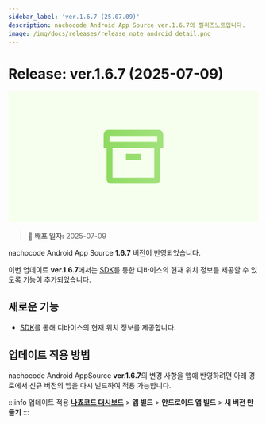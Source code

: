 ```yaml
---
sidebar_label: 'ver.1.6.7 (25.07.09)'
description: nachocode Android App Source ver.1.6.7의 릴리즈노트입니다.
image: /img/docs/releases/release_note_android_detail.png
---
```


# Release: ver.1.6.7 (2025-07-09)

![android_detail](/img/docs/releases/release_note_android_detail.png)

> 🔔 **배포 일자:** 2025-07-09

nachocode Android App Source **1.6.7** 버전이 반영되었습니다.

이번 업데이트 **ver.1.6.7**에서는 [SDK](../../sdk/release-v-1-6-2)를 통한 디바이스의 현재 위치 정보를 제공할 수 있도록 기능이 추가되었습니다.

## 새로운 기능

- [SDK](../../sdk/release-v-1-6-2)를 통해 디바이스의 현재 위치 정보를 제공합니다.

## 업데이트 적용 방법

nachocode Android AppSource **ver.1.6.7**의 변경 사항을 앱에 반영하려면 아래 경로에서 신규 버전의 앱을 다시 빌드하여 적용 가능합니다.

:::info 업데이트 적용
[**나쵸코드 대시보드**](https://nachocode.io/?utm_source=docs&utm_medium=documentation&utm_campaign=devguide) > **앱 빌드** > **안드로이드 앱 빌드** > **새 버전 만들기**
:::
